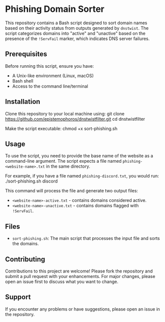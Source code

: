 # Phishing Domain Sorter

This repository contains a Bash script designed to sort domain names based on their activity status from outputs generated by `dnstwist`. The script categorizes domains into "active" and "unactive" based on the presence of the `!ServFail` marker, which indicates DNS server failures.

## Prerequisites

Before running this script, ensure you have:
- A Unix-like environment (Linux, macOS)
- Bash shell
- Access to the command line/terminal

## Installation

Clone this repository to your local machine using:
git clone https://github.com/epistemophoros/dnstwistfilter.git
cd dnstwistfilter

Make the script executable:
chmod +x sort-phishing.sh

## Usage

To use the script, you need to provide the base name of the website as a command-line argument. The script expects a file named `phishing-<website-name>.txt` in the same directory.

For example, if you have a file named `phishing-discord.txt`, you would run:
./sort-phishing.sh discord

This command will process the file and generate two output files:
- `<website-name>-active.txt` - contains domains considered active.
- `<website-name>-unactive.txt` - contains domains flagged with `!ServFail`.

## Files

- `sort-phishing.sh`: The main script that processes the input file and sorts the domains.

## Contributing

Contributions to this project are welcome! Please fork the repository and submit a pull request with your enhancements. For major changes, please open an issue first to discuss what you want to change.

## Support

If you encounter any problems or have suggestions, please open an issue in the repository.
